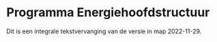 # Programma Energiehoofdstructuur
Dit is een integrale tekstvervanging van de versie in map 2022-11-29.